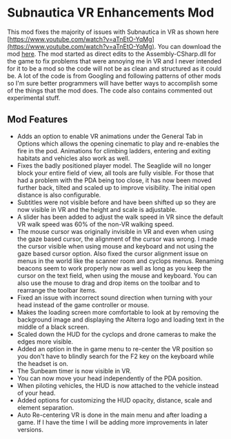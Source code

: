 # Subnautica VR Enhancements Mod
This mod fixes the majority of issues with Subnautica in VR as shown here [https://www.youtube.com/watch?v=aTnEtO-YqMg](https://www.youtube.com/watch?v=aTnEtO-YqMg). You can download the mod [here](https://www.nexusmods.com/subnautica/mods/173?tab=description). The mod started as direct edits to the Assembly-CSharp.dll for the game to fix problems that were annoying me in VR and I never intended for it to be a mod so the code will not be as clean and structured as it could be. A lot of the code is from Googling and following patterns of other mods so I'm sure better programmers will have better ways to accomplish some of the things that the mod does. The code also contains commented out experimental stuff.

## Mod Features
- Adds an option to enable VR animations under the General Tab in Options which allows the opening cinematic to play and re-enables the fire in the pod. Animations for climbing ladders, entering and exiting habitats and vehicles also work as well.
- Fixes the badly positioned player model. The Seaglide will no longer block your entire field of view, all tools are fully visible. For those that had a problem with the PDA being too close, it has now been moved further back, tilted and scaled up to improve visibility. The initial open distance is also configurable.
- Subtitles were not visible before and have been shifted up so they are now visible in VR and the height and scale is adjustable.
- A slider has been added to adjust the walk speed in VR since the default VR walk speed was 60% of the non-VR walking speed.
- The mouse cursor was originally invisible in VR and even when using the gaze based cursor, the alignment of the cursor was wrong. I made the cursor visible when using mouse and keyboard and not using the gaze based cursor option. Also fixed the cursor alignment issue on menus in the world like the scanner room and cyclops menus. Renaming beacons seem to work properly now as well as long as you keep the cursor on the text field, when using the mouse and keyboard. You can also use the mouse to drag and drop items on the toolbar and to rearrange the toolbar items.
- Fixed an issue with incorrect sound direction when turning with your head instead of the game controller or mouse.
- Makes the loading screen more comfortable to look at by removing the background image and displaying the Alterra logo and loading text in the middle of a black screen.
- Scaled down the HUD for the cyclops and drone cameras to make the edges more visible.
- Added an option in the in game menu to re-center the VR position so you don't have to blindly search for the F2 key on the keyboard while the headset is on.
- The Sunbeam timer is now visible in VR.
- You can now move your head independently of the PDA position.
- When piloting vehicles, the HUD is now attached to the vehicle instead of your head.
- Added options for customizing the HUD opacity, distance, scale and element separation.
- Auto Re-centering VR is done in the main menu and after loading a game.
If I have the time I will be adding more improvements in later versions.
